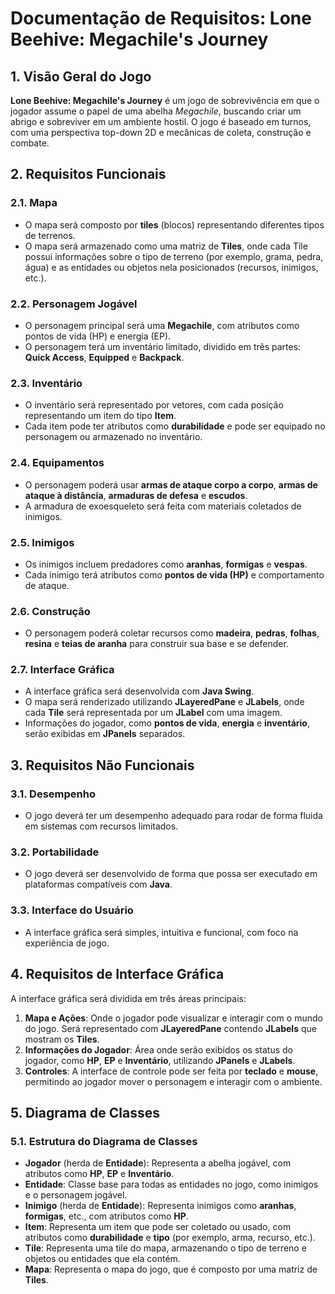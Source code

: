 # Documentação de Requisitos: **Lone Beehive: Megachile's Journey**

## 1. Visão Geral do Jogo

**Lone Beehive: Megachile's Journey** é um jogo de sobrevivência em que o jogador assume o papel de uma abelha *Megachile*, buscando criar um abrigo e sobreviver em um ambiente hostil. O jogo é baseado em turnos, com uma perspectiva top-down 2D e mecânicas de coleta, construção e combate.

## 2. Requisitos Funcionais

### 2.1. Mapa
- O mapa será composto por **tiles** (blocos) representando diferentes tipos de terrenos.
- O mapa será armazenado como uma matriz de **Tiles**, onde cada Tile possui informações sobre o tipo de terreno (por exemplo, grama, pedra, água) e as entidades ou objetos nela posicionados (recursos, inimigos, etc.).
  
### 2.2. Personagem Jogável
- O personagem principal será uma **Megachile**, com atributos como pontos de vida (HP) e energia (EP).
- O personagem terá um inventário limitado, dividido em três partes: **Quick Access**, **Equipped** e **Backpack**.
  
### 2.3. Inventário
- O inventário será representado por vetores, com cada posição representando um item do tipo **Item**.
- Cada item pode ter atributos como **durabilidade** e pode ser equipado no personagem ou armazenado no inventário.
  
### 2.4. Equipamentos
- O personagem poderá usar **armas de ataque corpo a corpo**, **armas de ataque à distância**, **armaduras de defesa** e **escudos**.
- A armadura de exoesqueleto será feita com materiais coletados de inimigos.

### 2.5. Inimigos
- Os inimigos incluem predadores como **aranhas**, **formigas** e **vespas**.
- Cada inimigo terá atributos como **pontos de vida (HP)** e comportamento de ataque.

### 2.6. Construção
- O personagem poderá coletar recursos como **madeira**, **pedras**, **folhas**, **resina** e **teias de aranha** para construir sua base e se defender.

### 2.7. Interface Gráfica
- A interface gráfica será desenvolvida com **Java Swing**.
- O mapa será renderizado utilizando **JLayeredPane** e **JLabels**, onde cada **Tile** será representada por um **JLabel** com uma imagem.
- Informações do jogador, como **pontos de vida**, **energia** e **inventário**, serão exibidas em **JPanels** separados.

## 3. Requisitos Não Funcionais

### 3.1. Desempenho
- O jogo deverá ter um desempenho adequado para rodar de forma fluida em sistemas com recursos limitados.

### 3.2. Portabilidade
- O jogo deverá ser desenvolvido de forma que possa ser executado em plataformas compatíveis com **Java**.

### 3.3. Interface do Usuário
- A interface gráfica será simples, intuitiva e funcional, com foco na experiência de jogo.

## 4. Requisitos de Interface Gráfica

A interface gráfica será dividida em três áreas principais:

1. **Mapa e Ações**: Onde o jogador pode visualizar e interagir com o mundo do jogo. Será representado com **JLayeredPane** contendo **JLabels** que mostram os **Tiles**.
2. **Informações do Jogador**: Área onde serão exibidos os status do jogador, como **HP**, **EP** e **Inventário**, utilizando **JPanels** e **JLabels**.
3. **Controles**: A interface de controle pode ser feita por **teclado** e **mouse**, permitindo ao jogador mover o personagem e interagir com o ambiente.

## 5. Diagrama de Classes

### 5.1. Estrutura do Diagrama de Classes

- **Jogador** (herda de **Entidade**): Representa a abelha jogável, com atributos como **HP**, **EP** e **Inventário**.
- **Entidade**: Classe base para todas as entidades no jogo, como inimigos e o personagem jogável.
- **Inimigo** (herda de **Entidade**): Representa inimigos como **aranhas**, **formigas**, etc., com atributos como **HP**.
- **Item**: Representa um item que pode ser coletado ou usado, com atributos como **durabilidade** e **tipo** (por exemplo, arma, recurso, etc.).
- **Tile**: Representa uma tile do mapa, armazenando o tipo de terreno e objetos ou entidades que ela contém.
- **Mapa**: Representa o mapa do jogo, que é composto por uma matriz de **Tiles**.
